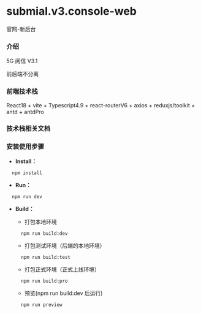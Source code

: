 # submial.v3.console-web

官网-新后台

### 介绍

5G 阅信 V3.1

前后端不分离

### 前端技术栈

React18 + vite + Typescript4.9 + react-routerV6 + axios + reduxjs/toolkit + antd + antdPro

### 技术栈相关文档

[React18]: https://react.docschina.org/
[vite]: https://cn.vitejs.dev/
[TS]: https://www.tslang.cn/docs/home.html
[react-routerV6]: https://reactrouter.com/en/6.10.0
[axios]: https://www.axios-http.cn/
[reduxjs/toolkit]: https://redux-toolkit.js.org/introduction/getting-started
[antd]: https://ant.design/index-cn
[antdPro]: https://procomponents.ant.design/
[dayjs]: https://dayjs.fenxianglu.cn/category/parse.html#%E5%AE%9E%E4%BE%8B

### 安装使用步骤

- **Install：**

```text
  npm install
```

- **Run：**

```text
  npm run dev
```

- **Build：**

  - 打包本地环境

  ```text
    npm run build:dev
  ```

  - 打包测试环境（后端的本地环境）

  ```text
    npm run build:test
  ```

  - 打包正式环境（正式上线环境）

  ```text
    npm run build:pro
  ```

  - 预览(npm run build:dev 后运行)

  ```text
    npm run preview
  ```
